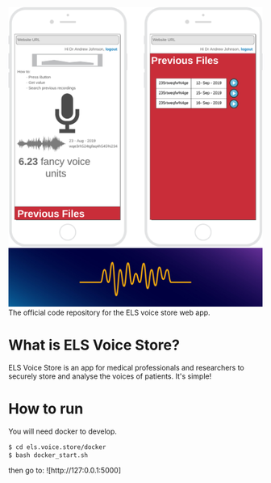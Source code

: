 ![Wireframe](images/wireframe.png "a mock wireframe of what the website should look like")
![voice wave](images/voice_wave.jpg)
The official code repository for the ELS voice store web app.

# What is ELS Voice Store?
ELS Voice Store is an app for medical professionals and researchers to securely store and analyse the voices of patients. It's simple!

# How to run
You will need docker to develop. 
```
$ cd els.voice.store/docker
$ bash docker_start.sh
```

then go to: ![http://127:0.0.1:5000]